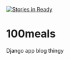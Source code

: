 [![Stories in Ready](https://badge.waffle.io/jimstev2447/100meals.png?label=ready&title=Ready)](https://waffle.io/jimstev2447/100meals)
# 100meals
Django app blog thingy
